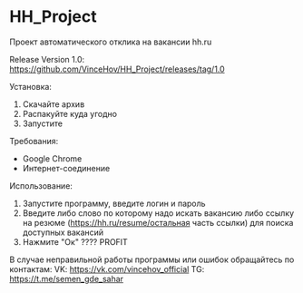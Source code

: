 # HH_Project
Проект автоматического отклика на вакансии hh.ru

Release Version 1.0:
  https://github.com/VinceHov/HH_Project/releases/tag/1.0

Установка:
1. Скачайте архив
2. Распакуйте куда угодно
3. Запустите

Требования:
- Google Chrome
- Интернет-соединение

Использование:
1. Запустите программу, введите логин и пароль
2. Введите либо слово по которому надо искать вакансию либо ссылку на резюме (https://hh.ru/resume/остальная часть ссылки) для поиска доступных вакансий
3. Нажмите "Ок"
????
PROFIT


В случае неправильной работы программы или ошибок обращайтесь по контактам: 
VK: https://vk.com/vincehov_official
TG: https://t.me/semen_gde_sahar

